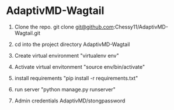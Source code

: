 # AdaptivMD-Wagtail

1) Clone the repo.
git clone git@github.com:Chessy11/AdaptivMD-Wagtail.git

2) cd into the project directory AdaptivMD-Wagtail
3) Create virtual environment "virtualenv env"
4) Activate virtual envitonment "source env/bin/activate"
5) install requirements "pip install -r requirements.txt"
6) run server "python manage.py runserver"
7) Admin credentials AdaptivMD/stongpassword
